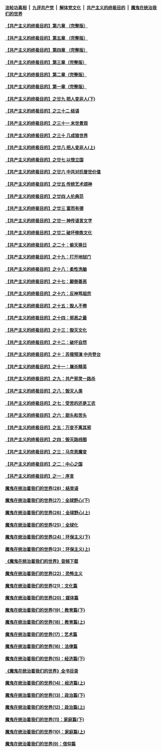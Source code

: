 ####  [法轮功真相](../../../../basic/blob/master/README.md?t=11060052) &nbsp;|&nbsp; [九评共产党](../../../../9ping.md/blob/master/README.md?t=11060052) &nbsp;|&nbsp; [解体党文化](../../../../jtdwh.md/blob/master/README.md?t=11060052)  &nbsp;|&nbsp; [共产主义的终极目的](../../../../gczydzjmd.md/blob/master/README.md?t=11060052) &nbsp;|&nbsp; [魔鬼在统治我们的世界](../../../../mgztzwmdsj.md/blob/master/README.md?t=11060052) 

#### [【共产主义的终极目的】第六章 （完整版）](../pages/nsc422/n11428913.md?t=11060052) 

#### [【共产主义的终极目的】第五章 （完整版）](../pages/nsc422/n11428912.md?t=11060052) 

#### [【共产主义的终极目的】第四章 （完整版）](../pages/nsc422/n11428907.md?t=11060052) 

#### [【共产主义的终极目的】第三章（完整版）](../pages/nsc422/n11428848.md?t=11060052) 

#### [【共产主义的终极目的】第二章（完整版）](../pages/nsc422/n11428831.md?t=11060052) 

#### [【共产主义的终极目的】第一章（完整版）](../pages/nsc422/n11417651.md?t=11060052) 

#### [【共产主义的终极目的】之廿九 把人变非人(下)](../pages/nsc422/n11344140.md?t=11060052) 

#### [【共产主义的终极目的】之三十二 结语](../pages/nsc422/n11360535.md?t=11060052) 

#### [【共产主义的终极目的】之三十一 末世景观](../pages/nsc422/n11351129.md?t=11060052) 

#### [【共产主义的终极目的】之三十 几成狼世界](../pages/nsc422/n11348280.md?t=11060052) 

#### [【共产主义的终极目的】之廿八 把人变非人(上)](../pages/nsc422/n11340492.md?t=11060052) 

#### [【共产主义的终极目的】之廿七 以恨立国](../pages/nsc422/n11336944.md?t=11060052) 

#### [【共产主义的终极目的】之廿六 中共对抗普世价值](../pages/nsc422/n11324785.md?t=11060052) 

#### [【共产主义的终极目的】之廿五 传统艺术颂神](../pages/nsc422/n11296396.md?t=11060052) 

#### [【共产主义的终极目的】之廿四 人伦典范](../pages/nsc422/n11296397.md?t=11060052) 

#### [【共产主义的终极目的】之廿三 富而有德](../pages/nsc422/n11283598.md?t=11060052) 

#### [【共产主义的终极目的】之廿一 神传语言文字](../pages/nsc422/n11263265.md?t=11060052) 

#### [【共产主义的终极目的】之廿二 破坏修炼文化](../pages/nsc422/n11245728.md?t=11060052) 

#### [【共产主义的终极目的】之二十：偷天换日](../pages/nsc422/n11238846.md?t=11060052) 

#### [【共产主义的终极目的】之十九：打开地狱门](../pages/nsc422/n11206376.md?t=11060052) 

#### [【共产主义的终极目的】之十八：柔性洗脑](../pages/nsc422/n11199994.md?t=11060052) 

#### [【共产主义的终极目的】之十七：颠倒善恶](../pages/nsc422/n11179782.md?t=11060052) 

#### [【共产主义的终极目的】之十六：反神骂祖宗](../pages/nsc422/n11166798.md?t=11060052) 

#### [【共产主义的终极目的】之十五：毁人不倦](../pages/nsc422/n11166792.md?t=11060052) 

#### [【共产主义的终极目的】之十四：邪恶之最](../pages/nsc422/n11150249.md?t=11060052) 

#### [【共产主义的终极目的】之十三：毁灭文化](../pages/nsc422/n11135227.md?t=11060052) 

#### [【共产主义的终极目的】之十二：破坏自然](../pages/nsc422/n11135214.md?t=11060052) 

#### [【共产主义的终极目的】之十：苏俄预演 中共登台](../pages/nsc422/n11118424.md?t=11060052) 

#### [【共产主义的终极目的】之十一：屠杀精英](../pages/nsc422/n11118442.md?t=11060052) 

#### [【共产主义的终极目的】之九：共产邪灵一路杀](../pages/nsc422/n11114139.md?t=11060052) 

#### [【共产主义的终极目的】之八：毁灭人类](../pages/nsc422/n11108503.md?t=11060052) 

#### [【共产主义的终极目的】之七：受苦的还是工农](../pages/nsc422/n11101809.md?t=11060052) 

#### [【共产主义的终极目的】之六：甜头和苦头](../pages/nsc422/n11096971.md?t=11060052) 

#### [【共产主义的终极目的】之五：万变不离其邪](../pages/nsc422/n11091285.md?t=11060052) 

#### [【共产主义的终极目的】之四：毁灭路线图](../pages/nsc422/n11086284.md?t=11060052) 

#### [【共产主义的终极目的】之三：马克思魔变](../pages/nsc422/n11061941.md?t=11060052) 

#### [【共产主义的终极目的】之二：中心之国](../pages/nsc422/n11047728.md?t=11060052) 

#### [【共产主义的终极目的】之一：序言](../pages/nsc422/n11086077.md?t=11060052) 

#### [魔鬼在统治着我们的世界(28)：结束语](../pages/nsc422/n10936246.md?t=11060052) 

#### [魔鬼在统治着我们的世界(27)：全球野心(下)](../pages/nsc422/n10928319.md?t=11060052) 

#### [魔鬼在统治着我们的世界(26)：全球野心(上)](../pages/nsc422/n10900318.md?t=11060052) 

#### [魔鬼在统治着我们的世界(25)：全球化](../pages/nsc422/n10788205.md?t=11060052) 

#### [魔鬼在统治着我们的世界(24)：环保主义(下)](../pages/nsc422/n10695307.md?t=11060052) 

#### [魔鬼在统治着我们的世界(23)：环保主义(上)](../pages/nsc422/n10688613.md?t=11060052) 

#### [《魔鬼在统治着我们的世界》音频下载](../pages/nsc422/n10635553.md?t=11060052) 

#### [魔鬼在统治着我们的世界(22)：恐怖主义](../pages/nsc422/n10614727.md?t=11060052) 

#### [魔鬼在统治着我们的世界(21)：文化篇](../pages/nsc422/n10597706.md?t=11060052) 

#### [魔鬼在统治着我们的世界(20)：媒体篇](../pages/nsc422/n10586579.md?t=11060052) 

#### [魔鬼在统治着我们的世界(19)：教育篇(下)](../pages/nsc422/n10564808.md?t=11060052) 

#### [魔鬼在统治着我们的世界(18)：教育篇(上)](../pages/nsc422/n10526970.md?t=11060052) 

#### [魔鬼在统治着我们的世界(17)：艺术篇](../pages/nsc422/n10499093.md?t=11060052) 

#### [魔鬼在统治着我们的世界(16)：法律篇](../pages/nsc422/n10485969.md?t=11060052) 

#### [魔鬼在统治着我们的世界(15)：经济篇(下)](../pages/nsc422/n10469975.md?t=11060052) 

#### [《魔鬼在统治着我们的世界》全书目录](../pages/nsc422/n10464261.md?t=11060052) 

#### [魔鬼在统治着我们的世界(14)：经济篇(上)](../pages/nsc422/n10457370.md?t=11060052) 

#### [魔鬼在统治着我们的世界(13)：政治篇(下)](../pages/nsc422/n10448270.md?t=11060052) 

#### [魔鬼在统治着我们的世界(12)：政治篇(上)](../pages/nsc422/n10444576.md?t=11060052) 

#### [魔鬼在统治着我们的世界(11)：家庭篇(下)](../pages/nsc422/n10440961.md?t=11060052) 

#### [魔鬼在统治着我们的世界(10)：家庭篇(上)](../pages/nsc422/n10435448.md?t=11060052) 

#### [魔鬼在统治着我们的世界(9)：信仰篇](../pages/nsc422/n10432159.md?t=11060052) 

